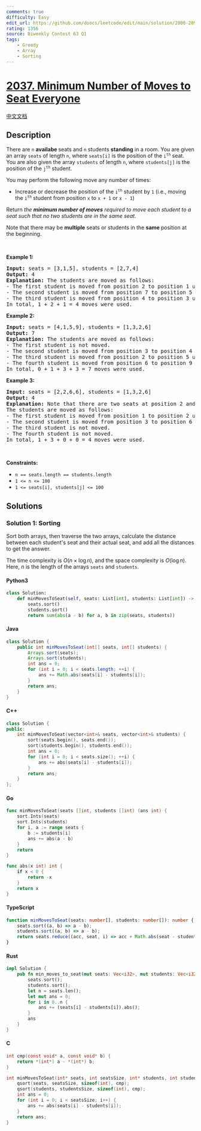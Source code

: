 ```yaml
---
comments: true
difficulty: Easy
edit_url: https://github.com/doocs/leetcode/edit/main/solution/2000-2099/2037.Minimum%20Number%20of%20Moves%20to%20Seat%20Everyone/README_EN.md
rating: 1356
source: Biweekly Contest 63 Q1
tags:
    - Greedy
    - Array
    - Sorting
---
```


<!-- problem:start -->

# [2037. Minimum Number of Moves to Seat Everyone](https://leetcode.com/problems/minimum-number-of-moves-to-seat-everyone)

[中文文档](/solution/2000-2099/2037.Minimum%20Number%20of%20Moves%20to%20Seat%20Everyone/README.md)

## Description

<!-- description:start -->

<p>There are <code>n</code> <strong>availabe </strong>seats and <code>n</code> students <strong>standing</strong> in a room. You are given an array <code>seats</code> of length <code>n</code>, where <code>seats[i]</code> is the position of the <code>i<sup>th</sup></code> seat. You are also given the array <code>students</code> of length <code>n</code>, where <code>students[j]</code> is the position of the <code>j<sup>th</sup></code> student.</p>

<p>You may perform the following move any number of times:</p>

<ul>
	<li>Increase or decrease the position of the <code>i<sup>th</sup></code> student by <code>1</code> (i.e., moving the <code>i<sup>th</sup></code> student from position&nbsp;<code>x</code>&nbsp;to <code>x + 1</code> or <code>x - 1</code>)</li>
</ul>

<p>Return <em>the <strong>minimum number of moves</strong> required to move each student to a seat</em><em> such that no two students are in the same seat.</em></p>

<p>Note that there may be <strong>multiple</strong> seats or students in the <strong>same </strong>position at the beginning.</p>

<p>&nbsp;</p>
<p><strong class="example">Example 1:</strong></p>

<pre>
<strong>Input:</strong> seats = [3,1,5], students = [2,7,4]
<strong>Output:</strong> 4
<strong>Explanation:</strong> The students are moved as follows:
- The first student is moved from position 2 to position 1 using 1 move.
- The second student is moved from position 7 to position 5 using 2 moves.
- The third student is moved from position 4 to position 3 using 1 move.
In total, 1 + 2 + 1 = 4 moves were used.
</pre>

<p><strong class="example">Example 2:</strong></p>

<pre>
<strong>Input:</strong> seats = [4,1,5,9], students = [1,3,2,6]
<strong>Output:</strong> 7
<strong>Explanation:</strong> The students are moved as follows:
- The first student is not moved.
- The second student is moved from position 3 to position 4 using 1 move.
- The third student is moved from position 2 to position 5 using 3 moves.
- The fourth student is moved from position 6 to position 9 using 3 moves.
In total, 0 + 1 + 3 + 3 = 7 moves were used.
</pre>

<p><strong class="example">Example 3:</strong></p>

<pre>
<strong>Input:</strong> seats = [2,2,6,6], students = [1,3,2,6]
<strong>Output:</strong> 4
<strong>Explanation:</strong> Note that there are two seats at position 2 and two seats at position 6.
The students are moved as follows:
- The first student is moved from position 1 to position 2 using 1 move.
- The second student is moved from position 3 to position 6 using 3 moves.
- The third student is not moved.
- The fourth student is not moved.
In total, 1 + 3 + 0 + 0 = 4 moves were used.
</pre>

<p>&nbsp;</p>
<p><strong>Constraints:</strong></p>

<ul>
	<li><code>n == seats.length == students.length</code></li>
	<li><code>1 &lt;= n &lt;= 100</code></li>
	<li><code>1 &lt;= seats[i], students[j] &lt;= 100</code></li>
</ul>

<!-- description:end -->

## Solutions

<!-- solution:start -->

### Solution 1: Sorting

Sort both arrays, then traverse the two arrays, calculate the distance between each student's seat and their actual seat, and add all the distances to get the answer.

The time complexity is $O(n \times \log n)$, and the space complexity is $O(\log n)$. Here, $n$ is the length of the arrays `seats` and `students`.

<!-- tabs:start -->

#### Python3

```python
class Solution:
    def minMovesToSeat(self, seats: List[int], students: List[int]) -> int:
        seats.sort()
        students.sort()
        return sum(abs(a - b) for a, b in zip(seats, students))
```

#### Java

```java
class Solution {
    public int minMovesToSeat(int[] seats, int[] students) {
        Arrays.sort(seats);
        Arrays.sort(students);
        int ans = 0;
        for (int i = 0; i < seats.length; ++i) {
            ans += Math.abs(seats[i] - students[i]);
        }
        return ans;
    }
}
```

#### C++

```cpp
class Solution {
public:
    int minMovesToSeat(vector<int>& seats, vector<int>& students) {
        sort(seats.begin(), seats.end());
        sort(students.begin(), students.end());
        int ans = 0;
        for (int i = 0; i < seats.size(); ++i) {
            ans += abs(seats[i] - students[i]);
        }
        return ans;
    }
};
```

#### Go

```go
func minMovesToSeat(seats []int, students []int) (ans int) {
	sort.Ints(seats)
	sort.Ints(students)
	for i, a := range seats {
		b := students[i]
		ans += abs(a - b)
	}
	return
}

func abs(x int) int {
	if x < 0 {
		return -x
	}
	return x
}
```

#### TypeScript

```ts
function minMovesToSeat(seats: number[], students: number[]): number {
    seats.sort((a, b) => a - b);
    students.sort((a, b) => a - b);
    return seats.reduce((acc, seat, i) => acc + Math.abs(seat - students[i]), 0);
}
```

#### Rust

```rust
impl Solution {
    pub fn min_moves_to_seat(mut seats: Vec<i32>, mut students: Vec<i32>) -> i32 {
        seats.sort();
        students.sort();
        let n = seats.len();
        let mut ans = 0;
        for i in 0..n {
            ans += (seats[i] - students[i]).abs();
        }
        ans
    }
}
```

#### C

```c
int cmp(const void* a, const void* b) {
    return *(int*) a - *(int*) b;
}

int minMovesToSeat(int* seats, int seatsSize, int* students, int studentsSize) {
    qsort(seats, seatsSize, sizeof(int), cmp);
    qsort(students, studentsSize, sizeof(int), cmp);
    int ans = 0;
    for (int i = 0; i < seatsSize; i++) {
        ans += abs(seats[i] - students[i]);
    }
    return ans;
}
```

<!-- tabs:end -->

<!-- solution:end -->

<!-- problem:end -->
